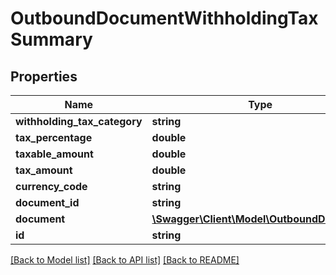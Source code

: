 # OutboundDocumentWithholdingTaxSummary

## Properties
Name | Type | Description | Notes
------------ | ------------- | ------------- | -------------
**withholding_tax_category** | **string** |  | [optional] 
**tax_percentage** | **double** |  | [optional] 
**taxable_amount** | **double** |  | [optional] 
**tax_amount** | **double** |  | [optional] 
**currency_code** | **string** |  | [optional] 
**document_id** | **string** |  | [optional] 
**document** | [**\Swagger\Client\Model\OutboundDocument**](OutboundDocument.md) |  | [optional] 
**id** | **string** |  | [optional] 

[[Back to Model list]](../README.md#documentation-for-models) [[Back to API list]](../README.md#documentation-for-api-endpoints) [[Back to README]](../README.md)



